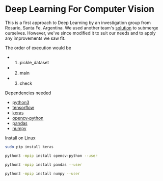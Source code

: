 # Deep Learning For Computer Vision
This is a first approach to Deep Learning by an investigation group from Rosario, Santa Fe, Argentina.
We used another team's [solution](https://github.com/thevishalagarwal/BoneAgeEstimation) to submerge ourselves. However, we've since modified it to suit our needs and to apply any improvements we saw fit.

The order of execution would be
- 1. pickle_dataset
- 2. main
- 3. check

Dependencies needed

* [python3](https://www.python.org/)
* [tensorflow](https://www.tensorflow.org/)
* [keras](https://keras.io)
* [opencv-python](https://opencv.org/)
* [pandas](https://pandas.pydata.org/)
* [numpy](http://www.numpy.org/)

Install on Linux
```bash
sudo pip install keras

python3 -mpip install opencv-python --user

python3 -mpip install pandas --user

python3 -mpip install numpy --user
```
